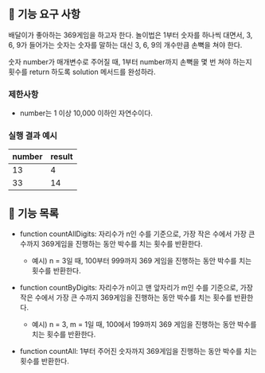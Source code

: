 ## 🚀 기능 요구 사항

배달이가 좋아하는 369게임을 하고자 한다. 놀이법은 1부터 숫자를 하나씩 대면서, 3, 6, 9가 들어가는 숫자는 숫자를 말하는 대신 3, 6, 9의 개수만큼 손뼉을 쳐야 한다.

숫자 number가 매개변수로 주어질 때, 1부터 number까지 손뼉을 몇 번 쳐야 하는지 횟수를 return 하도록 solution 메서드를 완성하라.

### 제한사항

- number는 1 이상 10,000 이하인 자연수이다.

### 실행 결과 예시

| number | result |
| ------ | ------ |
| 13     | 4      |
| 33     | 14     |

## 🚩 기능 목록

- function countAllDigits: 자리수가 n인 수를 기준으로, 가장 작은 수에서 가장 큰 수까지 369게임을 진행하는 동안 박수를 치는 횟수를 반환한다.

  - 예시) n = 3일 때, 100부터 999까지 369 게임을 진행하는 동안 박수를 치는 횟수를 반환한다.

- function countByDigits: 자리수가 n이고 맨 앞자리가 m인 수를 기준으로, 가장 작은 수에서 가장 큰 수까지 369게임을 진행하는 동안 박수를 치는 횟수를 반환한다.

  - 예시) n = 3, m = 1일 때, 100에서 199까지 369 게임을 진행하는 동안 박수를 치는 횟수를 반환한다.

- function countAll: 1부터 주어진 숫자까지 369게임을 진행하는 동안 박수를 치는 횟수를 반환한다.

